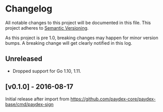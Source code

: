 # Changelog

All notable changes to this project will be documented in this
file.  This project adheres to [Semantic Versioning](http://semver.org/).

As this project is pre 1.0, breaking changes may happen for minor version
bumps.  A breaking change will get clearly notified in this log.

## Unreleased

- Dropped support for Go 1.10, 1.11.

## [v0.1.0] - 2016-08-17

Initial release after import from https://github.com/paydex-core/paydex-base/cmd/paydex-sign

[Unreleased]: https://github.com/paydex-core/paydex-go/compare/paydex-sign-v0.2.0...master
[v0.2.0]: https://github.com/paydex-core/paydex-go/compare/paydex-sign-v0.1.0...v0.2.0
